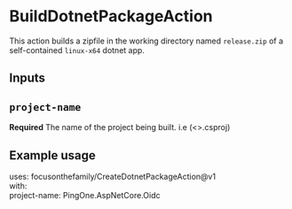 # BuildDotnetPackageAction

This action builds a zipfile in the working directory named `release.zip` of a self-contained `linux-x64` dotnet app.

## Inputs

## `project-name`

**Required** The name of the project being built. i.e (<<projectName>>.csproj)

## Example usage

  uses: focusonthefamily/CreateDotnetPackageAction@v1\
  with:\
    project-name: PingOne.AspNetCore.Oidc
